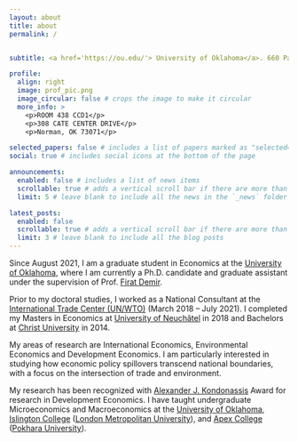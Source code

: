 ```yaml
---
layout: about
title: about
permalink: /


subtitle: <a href='https://ou.edu/'> University of Oklahoma</a>. 660 Parrington Oval, Norman, OK 73019 U.S.A.

profile:
  align: right
  image: prof_pic.png
  image_circular: false # crops the image to make it circular
  more_info: >
    <p>ROOM 438 CCD1</p>
    <p>308 CATE CENTER DRIVE</p>
    <p>Norman, OK 73071</p>

selected_papers: false # includes a list of papers marked as "selected={true}"
social: true # includes social icons at the bottom of the page

announcements:
  enabled: false # includes a list of news items
  scrollable: true # adds a vertical scroll bar if there are more than 3 news items
  limit: 5 # leave blank to include all the news in the `_news` folder

latest_posts:
  enabled: false
  scrollable: true # adds a vertical scroll bar if there are more than 3 new posts items
  limit: 3 # leave blank to include all the blog posts
---
```

Since August 2021, I am a graduate student in Economics at the [University of Oklahoma](https://ou.edu/), where I am currently a Ph.D. candidate and graduate assistant under the supervision of Prof. [Firat Demir](https://firatdemir.oucreate.com/).

Prior to my doctoral studies, I worked as a National Consultant at the [International Trade Center (UN/WTO)](https://www.intracen.org/) (March 2018 – July 2021). I completed my Masters in Economics at [University of Neuchâtel](https://www.unine.ch/) in 2018 and Bachelors at [Christ University](https://www.christuniversity.in/) in 2014.

My areas of research are International Economics, Environmental Economics and Development Economics. I am particularly interested in studying how economic policy spillovers transcend national boundaries,  with a focus on the intersection of trade and environment.

My research has been recognized with [Alexander J. Kondonassis](https://www.ohehs.org/hof/alexanderkondonassis.html) Award for research in Development Economics. I have taught undergraduate Microeconomics and Macroeconomics at the [University of Oklahoma](https://ou.edu/), [Islington College](https://islington.edu.np/) ([London Metropolitan University](https://www.londonmet.ac.uk/)), and [Apex College](https://apexcollege.edu.np/) ([Pokhara University](https://pu.edu.np/)).
